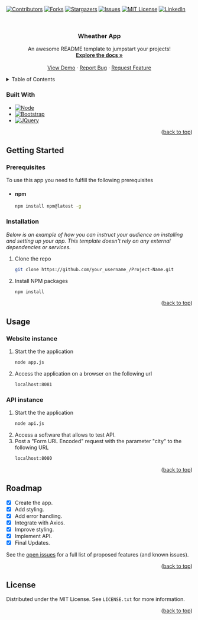 <a name="readme-top"></a>

[![Contributors][contributors-shield]][contributors-url]
[![Forks][forks-shield]][forks-url]
[![Stargazers][stars-shield]][stars-url]
[![Issues][issues-shield]][issues-url]
[![MIT License][license-shield]][license-url]
[![LinkedIn][linkedin-shield]][linkedin-url]

<!-- PROJECT LOGO -->
<br />
<div align="center">
  <!--<a href="https://github.com/JoaoDiasLeite/WeatherApp">
    <img src="images/logo.png" alt="Logo" width="80" height="80">
  </a>-->

  <h3 align="center">Wheather App</h3>

  <p align="center">
    An awesome README template to jumpstart your projects!
    <br />
    <a href="https://github.com/JoaoDiasLeite/WeatherApp"><strong>Explore the docs »</strong></a>
    <br />
    <br />
    <a href="https://github.com/JoaoDiasLeite/WeatherApp">View Demo</a>
    ·
    <a href="https://github.com/JoaoDiasLeite/WeatherApp/issues/new?labels=bug&template=bug-report---.md">Report Bug</a>
    ·
    <a href="https://github.com/JoaoDiasLeite/WeatherApp/issues/new?labels=enhancement&template=feature-request---.md">Request Feature</a>
  </p>
</div>

<!-- TABLE OF CONTENTS -->
<details>
  <summary>Table of Contents</summary>
  <ol>
    <li>
      <a href="#built-with">Built With</a>
    </li>
    <li>
      <a href="#getting-started">Getting Started</a>
      <ul>
        <li><a href="#prerequisites">Prerequisites</a></li>
        <li><a href="#installation">Installation</a></li>
      </ul>
    </li>
    <li><a href="#usage">Usage</a></li>
    <li><a href="#roadmap">Roadmap</a></li>
    <li><a href="#license">License</a></li>
  </ol>
</details>


<!-- ABOUT THE PROJECT 
## About The Project

[![Product Name Screen Shot][product-screenshot]](https://example.com)

There are many great README templates available on GitHub; however, I didn't find one that really suited my needs so I created this enhanced one. I want to create a README template so amazing that it'll be the last one you ever need -- I think this is it.

Here's why:
* Your time should be focused on creating something amazing. A project that solves a problem and helps others
* You shouldn't be doing the same tasks over and over like creating a README from scratch
* You should implement DRY principles to the rest of your life :smile:

Of course, no one template will serve all projects since your needs may be different. So I'll be adding more in the near future. You may also suggest changes by forking this repo and creating a pull request or opening an issue. Thanks to all the people have contributed to expanding this template!

Use the `BLANK_README.md` to get started.

<p align="right">(<a href="#readme-top">back to top</a>)</p>

-->

### Built With

* [![Node][Node.js]][Node-url]
* [![Bootstrap][Bootstrap.com]][Bootstrap-url]
* [![JQuery][JQuery.com]][JQuery-url]

<p align="right">(<a href="#readme-top">back to top</a>)</p>


<!-- GETTING STARTED -->
## Getting Started

### Prerequisites

To use this app you need to fulfill the following prerequisites
* #### npm
  ```sh
  npm install npm@latest -g
  ```

### Installation

_Below is an example of how you can instruct your audience on installing and setting up your app. This template doesn't rely on any external dependencies or services._

1. Clone the repo
   ```sh
   git clone https://github.com/your_username_/Project-Name.git
   ```
2. Install NPM packages
   ```sh
   npm install
   ```

<p align="right">(<a href="#readme-top">back to top</a>)</p>


## Usage

### Website instance

1. Start the the application
   ```sh
   node app.js
   ```
2. Access the application on a browser on the following url
   ```sh
   localhost:8081
   ```

### API instance

1. Start the the application
   ```sh
   node api.js
   ```
2. Access a software that allows to test API.  
3. Post a "Form URL Encoded" request with the parameter "city" to the following URL
   ```sh
   localhost:8080
   ```
   
<p align="right">(<a href="#readme-top">back to top</a>)</p>


<!-- ROADMAP -->
## Roadmap

- [x] Create the app.
- [x] Add styling.
- [x] Add error handling.
- [x] Integrate with Axios.
- [x] Improve styling.
- [x] Implement API.
- [x] Final Updates.

See the [open issues](https://github.com/JoaoDiasLeite/WeatherApp/issues) for a full list of proposed features (and known issues).

<p align="right">(<a href="#readme-top">back to top</a>)</p>



<!-- CONTRIBUTING 
## Contributing

Contributions are what make the open source community such an amazing place to learn, inspire, and create. Any contributions you make are **greatly appreciated**.

If you have a suggestion that would make this better, please fork the repo and create a pull request. You can also simply open an issue with the tag "enhancement".
Don't forget to give the project a star! Thanks again!

1. Fork the Project
2. Create your Feature Branch (`git checkout -b feature/AmazingFeature`)
3. Commit your Changes (`git commit -m 'Add some AmazingFeature'`)
4. Push to the Branch (`git push origin feature/AmazingFeature`)
5. Open a Pull Request

<p align="right">(<a href="#readme-top">back to top</a>)</p>
-->

<!-- LICENSE -->
## License

Distributed under the MIT License. See `LICENSE.txt` for more information.

<p align="right">(<a href="#readme-top">back to top</a>)</p>


<!-- CONTACT 
## Contact

Your Name - [@your_twitter](https://twitter.com/your_username) - email@example.com

Project Link: [https://github.com/your_username/repo_name](https://github.com/your_username/repo_name)

<p align="right">(<a href="#readme-top">back to top</a>)</p>
-->

[contributors-shield]: https://img.shields.io/github/contributors/JoaoDiasLeite/WeatherApp.svg?style=for-the-badge
[contributors-url]: https://github.com/JoaoDiasLeite/WeatherApp/graphs/contributors
[forks-shield]: https://img.shields.io/github/forks/JoaoDiasLeite/WeatherApp.svg?style=for-the-badge
[forks-url]: https://github.com/JoaoDiasLeite/WeatherApp/network/members
[stars-shield]: https://img.shields.io/github/stars/JoaoDiasLeite/WeatherApp.svg?style=for-the-badge
[stars-url]: https://github.com/JoaoDiasLeite/WeatherApp/stargazers
[issues-shield]: https://img.shields.io/github/issues/JoaoDiasLeite/WeatherApp.svg?style=for-the-badge
[issues-url]: https://github.com/JoaoDiasLeite/WeatherApp/issues
[license-shield]: https://img.shields.io/github/license/JoaoDiasLeite/WeatherApp.svg?style=for-the-badge
[license-url]: https://github.com/JoaoDiasLeite/WeatherApp/blob/master/LICENSE.txt
[linkedin-shield]: https://img.shields.io/badge/-LinkedIn-black.svg?style=for-the-badge&logo=linkedin&colorB=555
[linkedin-url]: https://linkedin.com/in/joaodiasleite
[product-screenshot]: images/screenshot.png
[Node.js]: https://img.shields.io/badge/node.js-000000?style=for-the-badge&logo=nodedotjs&logoColor=white
[Node-url]: https://nodejs.org
[Bootstrap.com]: https://img.shields.io/badge/Bootstrap-563D7C?style=for-the-badge&logo=bootstrap&logoColor=white
[Bootstrap-url]: https://getbootstrap.com
[JQuery.com]: https://img.shields.io/badge/jQuery-0769AD?style=for-the-badge&logo=jquery&logoColor=white
[JQuery-url]: https://jquery.com 
